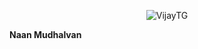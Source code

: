 <p align="center">
  <img src="https://graph.org/file/37cd67bab9bcd37f40a35.jpg" alt="VijayTG">
</p>
<b align="center">
  <b>Naan Mudhalvan</b>
</b>
